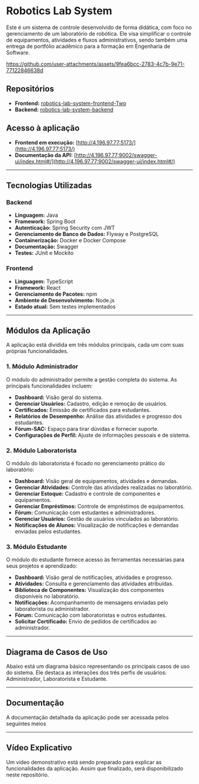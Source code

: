 
# Robotics Lab System

Este é um sistema de controle desenvolvido de forma didática, com foco no gerenciamento de um laboratório de robótica. Ele visa simplificar o controle de equipamentos, atividades e fluxos administrativos, sendo também uma entrega de portfólio acadêmico para a formação em Engenharia de Software.


https://github.com/user-attachments/assets/9fea6bcc-2783-4c7b-9e71-77122846638d


## Repositórios

- **Frontend:** [robotics-lab-system-frontend-Two](https://github.com/fernandacorreasz/robotics-lab-system-frontend-Two)
- **Backend:** [robotics-lab-system-backend](https://github.com/fernandacorreasz/robotics-lab-system-backend)

## Acesso à aplicação

- **Frontend em execução:** [http://4.196.97.77:5173/](http://4.196.97.77:5173/)
- **Documentação da API:** [http://4.196.97.77:9002/swagger-ui/index.html#/](http://4.196.97.77:9002/swagger-ui/index.html#/)

---

## Tecnologias Utilizadas

### Backend
- **Linguagem:** Java
- **Framework:** Spring Boot
- **Autenticação:** Spring Security com JWT
- **Gerenciamento de Banco de Dados:** Flyway e PostgreSQL
- **Containerização:** Docker e Docker Compose
- **Documentação:** Swagger
- **Testes:** JUnit e Mockito

### Frontend
- **Linguagem:** TypeScript
- **Framework:** React
- **Gerenciamento de Pacotes:** npm
- **Ambiente de Desenvolvimento:** Node.js
- **Estado atual:** Sem testes implementados

---

## Módulos da Aplicação

A aplicação está dividida em três módulos principais, cada um com suas próprias funcionalidades.

### **1. Módulo Administrador**
O módulo do administrador permite a gestão completa do sistema. As principais funcionalidades incluem:
- **Dashboard:** Visão geral do sistema.
- **Gerenciar Usuários:** Cadastro, edição e remoção de usuários.
- **Certificados:** Emissão de certificados para estudantes.
- **Relatórios de Desempenho:** Análise das atividades e progresso dos estudantes.
- **Fórum-SAC:** Espaço para tirar dúvidas e fornecer suporte.
- **Configurações de Perfil:** Ajuste de informações pessoais e de sistema.

### **2. Módulo Laboratorista**
O módulo do laboratorista é focado no gerenciamento prático do laboratório:
- **Dashboard:** Visão geral de equipamentos, atividades e demandas.
- **Gerenciar Atividades:** Controle das atividades realizadas no laboratório.
- **Gerenciar Estoque:** Cadastro e controle de componentes e equipamentos.
- **Gerenciar Empréstimos:** Controle de empréstimos de equipamentos.
- **Fórum:** Comunicação com estudantes e administradores.
- **Gerenciar Usuários:** Gestão de usuários vinculados ao laboratório.
- **Notificações de Alunos:** Visualização de notificações e demandas enviadas pelos estudantes.

### **3. Módulo Estudante**
O módulo do estudante fornece acesso às ferramentas necessárias para seus projetos e aprendizado:
- **Dashboard:** Visão geral de notificações, atividades e progresso.
- **Atividades:** Consulta e gerenciamento das atividades atribuídas.
- **Biblioteca de Componentes:** Visualização dos componentes disponíveis no laboratório.
- **Notificações:** Acompanhamento de mensagens enviadas pelo laboratorista ou administrador.
- **Fórum:** Comunicação com laboratoristas e outros estudantes.
- **Solicitar Certificado:** Envio de pedidos de certificados ao administrador.

---
## Diagrama de Casos de Uso

Abaixo está um diagrama básico representando os principais casos de uso do sistema. Ele destaca as interações dos três perfis de usuários: Administrador, Laboratorista e Estudante.


---

## Documentação

A documentação detalhada da aplicação pode ser acessada pelos seguintes meios

---

## Vídeo Explicativo

Um vídeo demonstrativo está sendo preparado para explicar as funcionalidades da aplicação. Assim que finalizado, será disponibilizado neste repositório.




